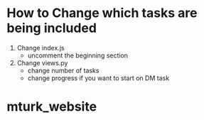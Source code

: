 

# How to Change which tasks are being included


1. Change index.js
	- uncomment the beginning section
2. Change views.py
	- change number of tasks
	- change progress if you want to start on DM task


# mturk_website
